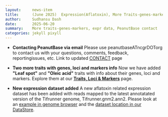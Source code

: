 ```yaml
---
layout:     news-item
title:      (June 2025)  Expression(Aflatoxin), More Traits-genes-markers, Contacting PeanutBase
author:     Sudhansu Dash
date:       2025-06-20
summary:    More traits-genes-markers, expr data, PeanutBase contact
categories: jekyll pixyll
---
```

<!-- Complete and polish these news items -->

* **Contacting PeanutBase via email**
Please use peanutbaseATncgrDOTorg to contact us with your questions, comments, feedback, reportingissues, etc. Link to updated [CONTACT](/contact/) page

* **Two more traits with genes, loci and markers info**
Now we have added <b>"Leaf spot"</b> and <b>"Oleic acid"</b> traits with info about their genes, loci and markers. Explore them at our <b>[Traits, Loci & Markers](/traits-genes-markers/)</b> page.

* **New expression dataset added**
A new aflatoxin related expression dataset has been added with reads mapped to the latest annotatated version of the Tifrunner genome, Tifrunner.gnm2.ann2. Please look at an [example in genome browser](/tools/jbrowse2/?config=config.json&session=share-2caA6Bc2GS&password=IYsSw) and the [dataset location in our DataStore](https://data.legumeinfo.org/Arachis/hypogaea/expression/Tifrunner.gnm2.ann2.expr.mixed.Korani_2018/).
<!--
Example:
GenBank RefSeq annotation for Genome assembly 1 for Arachis stenosperma, genotype V10309 is now available at PeanutBase. The primary source of this data is [GenBank](https://www.ncbi.nlm.nih.gov/genome/annotation_euk/Arachis_stenosperma/GCF_014773155.1-RS_2023_06/){:target="_blank"}. The files are in our [DataStore](https://data.legumeinfo.org/Arachis/stenosperma/){:target="_blank"} and you can look at other available resources at [PeanutBase species resources page](/taxa/arachis/)(please scroll down). 
-->


